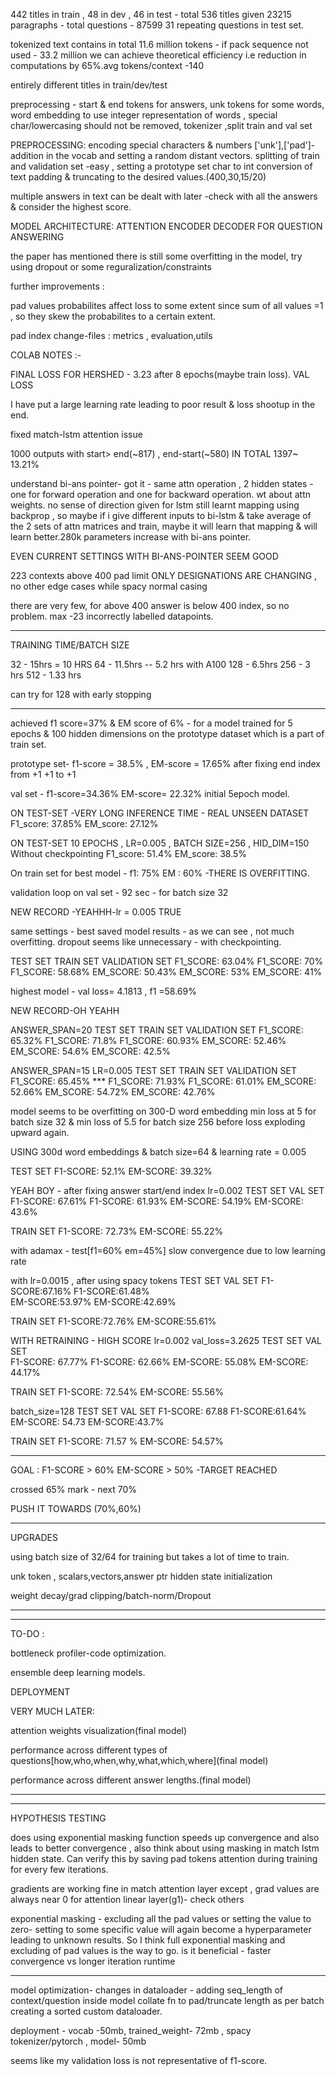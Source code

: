 
442 titles in train , 48 in dev , 46 in test - total 536 titles
given 23215 paragraphs - total questions - 87599
31 repeating questions in test set.

tokenized text contains in total 11.6 million tokens - if pack sequence not used - 33.2 million
we can achieve theoretical efficiency i.e reduction in computations by 65%.avg tokens/context -140

entirely different titles in train/dev/test 

preprocessing - start & end tokens for answers, unk tokens for some words, word embedding to use
integer representation of words , special char/lowercasing should not be removed, tokenizer ,split train and val set

PREPROCESSING:
encoding special characters & numbers
['unk'],['pad']- addition in the vocab and setting a random distant vectors.
splitting of train and validation set -easy , setting a prototype set
char to int conversion of text
padding & truncating to the desired values.(400,30,15/20)

multiple answers in text can be dealt with later -check with all the answers & consider the highest score.

MODEL ARCHITECTURE: ATTENTION ENCODER DECODER FOR QUESTION ANSWERING

the paper has mentioned there is still some overfitting in the model, try using dropout or some reguralization/constraints

further improvements :

pad values probabilites affect loss to some extent since sum of all values =1 , so they skew the 
probabilites to a certain extent.

pad index change-files : metrics , evaluation,utils

COLAB NOTES :-

FINAL LOSS FOR HERSHED - 3.23 after 8 epochs(maybe train loss). VAL LOSS

I have put a large learning rate leading to poor result & loss shootup in the end.

fixed match-lstm attention issue

1000 outputs with start> end(~817) , end-start(~580) IN TOTAL 1397~ 13.21%

understand bi-ans pointer- got it - same attn operation , 2 hidden states - one for forward operation and one for backward operation. wt about attn weights. no sense of direction given for lstm still learnt mapping using backprop , so maybe if i give different inputs to bi-lstm & take average of the 2 sets of attn matrices and train, maybe it will learn that mapping & will learn better.280k parameters increase with bi-ans pointer.

EVEN CURRENT SETTINGS WITH BI-ANS-POINTER SEEM GOOD

223 contexts above 400 pad limit
ONLY DESIGNATIONS ARE CHANGING , no other edge cases while spacy normal casing

there are very few, for above 400 answer is below 400 index, so no problem. max -23 incorrectly labelled datapoints.

***************************************************************************************************
TRAINING TIME/BATCH SIZE

32  - 15hrs = 10 HRS
64  - 11.5hrs  -- 5.2 hrs with A100
128 - 6.5hrs
256 - 3 hrs
512 - 1.33 hrs

can try for 128 with early stopping

***************************************************************************************************
achieved f1 score=37% & EM score of 6% - for a model trained for 5 epochs & 100 hidden dimensions
on the prototype dataset which is a part of train set.

prototype set- f1-score = 38.5% , EM-score = 17.65% after fixing end index from +1 +1 to +1

val set -  f1-score=34.36% EM-score= 22.32% initial 5epoch model.

ON TEST-SET -VERY LONG INFERENCE TIME - REAL UNSEEN DATASET
F1_score:  37.85%
EM_score:  27.12%

ON TEST-SET 10 EPOCHS , LR=0.005 , BATCH SIZE=256 , HID_DIM=150 Without checkpointing
F1_score:  51.4%
EM_score:  38.5%  

On train set for best model - f1: 75%  EM : 60% -THERE IS OVERFITTING.

validation loop on val set - 92 sec - for batch size 32

NEW RECORD -YEAHHH-lr = 0.005 TRUE

same settings - best saved model results - as we can see , not much overfitting.
dropout seems like unnecessary - with checkpointing.

TEST SET                             TRAIN SET              VALIDATION SET
F1_SCORE:  63.04%                    F1_SCORE:  70%         F1_SCORE:  58.68%
EM_SCORE:  50.43%                    EM_SCORE:  53%         EM_SCORE:  41%    

highest model - val loss= 4.1813 , f1 =58.69%

NEW RECORD-OH YEAHH

ANSWER_SPAN=20
TEST SET                             TRAIN SET               VALIDATION SET
F1_SCORE:  65.32%                    F1_SCORE:  71.8%        F1_SCORE:  60.93%
EM_SCORE:  52.46%                    EM_SCORE:  54.6%        EM_SCORE:  42.5%   

ANSWER_SPAN=15 LR=0.005
TEST SET                             TRAIN SET               VALIDATION SET
F1_SCORE:  65.45% ***                F1_SCORE:  71.93%       F1_SCORE:  61.01%
EM_SCORE:  52.66%                    EM_SCORE:  54.72%       EM_SCORE:  42.76%  

model seems to be overfitting on 300-D word embedding min loss at 5 for batch size 32 & min loss of 5.5 for batch size 256 before loss exploding upward again.

USING 300d word embeddings & batch size=64 & learning rate = 0.005

TEST SET
F1-SCORE: 52.1%
EM-SCORE: 39.32%

YEAH BOY - after fixing answer start/end index lr=0.002
TEST SET                VAL SET                   
F1-SCORE:  67.61%       F1-SCORE:  61.93%
EM-SCORE:  54.19%       EM-SCORE:  43.6%

TRAIN SET
F1-SCORE:  72.73%
EM-SCORE:  55.22%

with adamax - test[f1=60% em=45%] slow convergence due to low learning rate

with lr=0.0015 , after using spacy tokens
TEST SET               VAL SET 
F1-SCORE:67.16%        F1-SCORE:61.48%   
EM-SCORE:53.97%        EM-SCORE:42.69% 

TRAIN SET
F1-SCORE:72.76%
EM-SCORE:55.61%

WITH RETRAINING - HIGH SCORE lr=0.002 val_loss=3.2625
TEST SET                VAL SET                   
F1-SCORE:  67.77%       F1-SCORE:  62.66%
EM-SCORE:  55.08%       EM-SCORE:  44.17%

TRAIN SET
F1-SCORE:  72.54%
EM-SCORE:  55.56%


batch_size=128
TEST SET                VAL SET
F1-SCORE:  67.88        F1-SCORE:61.64%
EM-SCORE:  54.73        EM-SCORE:43.7%

TRAIN SET
F1-SCORE: 71.57 %
EM-SCORE: 54.57%


***************************************************************************************************

GOAL : F1-SCORE > 60%    EM-SCORE > 50% -TARGET REACHED

crossed 65% mark - next 70%

PUSH IT TOWARDS (70%,60%)

***************************************************************************************************
UPGRADES 

using batch size of 32/64 for training but takes a lot of time to train.

unk token , scalars,vectors,answer ptr hidden state initialization

weight decay/grad clipping/batch-norm/Dropout

***************************************************************************************************

***************************************************************************************************
TO-DO :

bottleneck profiler-code optimization.

ensemble deep learning models.

DEPLOYMENT

VERY MUCH LATER:

attention weights visualization(final model)

performance across different types of questions[how,who,when,why,what,which,where](final model)

performance across different answer lengths.(final model)

**************************************************************************************************


**************************************************************************************************
HYPOTHESIS TESTING

does using exponential masking function speeds up convergence and also leads to better convergence , also think about using masking in match lstm hidden state.
Can verify this by saving pad tokens attention during training for every few iterations.

gradients are working fine in match attention layer except , grad values are always near 0 for attention linear layer(g1)- check others

exponential masking - excluding all the pad values or setting the value to zero- setting to some specific value will again become a hyperparameter leading to unknown results.
So I think full exponential masking and excluding of pad values is the way to go.
is it beneficial - faster convergence vs longer iteration runtime
**************************************************************************************************

model optimization- 
changes in dataloader - adding seq_length of context/question inside model
collate fn to pad/truncate length as per batch
creating a sorted custom dataloader.

deployment - 
vocab -50mb, trained_weight- 72mb , spacy tokenizer/pytorch , model- 50mb 

seems like my validation loss is not representative of f1-score.

